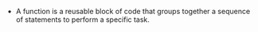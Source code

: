 * A function is a reusable block of code that groups together a sequence of statements to perform a specific task.
